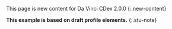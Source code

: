 <!-- input/examples/cdex-task-example30.json -->
This page is new content for Da Vinci CDex 2.0.0
{:.new-content}

**This example is based on draft profile elements.**
{:.stu-note}